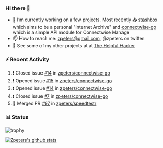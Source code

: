 ### Hi there 👋


- 🔭 I’m currently working on a few projects.  Most recently :inbox_tray: [stashbox](https://github.com/zpeters/stashbox) which aims to be a personal "Internet Archive" and [connectwise-go](https://github.com/zpeters/connectwise-go) which is a simple API module for Connectwise Manage
- 📫 How to reach me: zpeters@gmail.com, @zpeters on twitter
- 👋 See some of my other projects at at [The Helpful Hacker](https://thehelpfulhacker.net)

### :zap: Recent Activity

<!--START_SECTION:activity-->
1. ❗️ Closed issue [#14](https://github.com/zpeters/connectwise-go/issues/14) in [zpeters/connectwise-go](https://github.com/zpeters/connectwise-go)
2. ❗️ Opened issue [#15](https://github.com/zpeters/connectwise-go/issues/15) in [zpeters/connectwise-go](https://github.com/zpeters/connectwise-go)
3. ❗️ Opened issue [#14](https://github.com/zpeters/connectwise-go/issues/14) in [zpeters/connectwise-go](https://github.com/zpeters/connectwise-go)
4. ❗️ Closed issue [#7](https://github.com/zpeters/connectwise-go/issues/7) in [zpeters/connectwise-go](https://github.com/zpeters/connectwise-go)
5. 🎉 Merged PR [#97](https://github.com/zpeters/speedtestr/pull/97) in [zpeters/speedtestr](https://github.com/zpeters/speedtestr)
<!--END_SECTION:activity-->

### :bar_chart: Status

![trophy](https://github-profile-trophy.vercel.app/?username=zpeters)

[![Zpeters's github stats](https://github-readme-stats.vercel.app/api?username=zpeters)](https://github.com/zpeters/github-readme-stats&show_icons=true)
